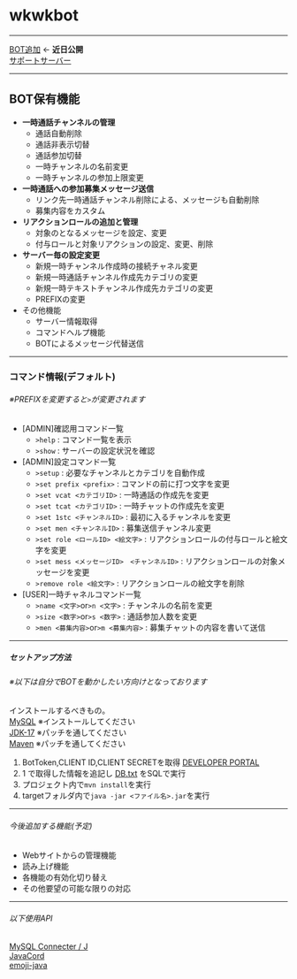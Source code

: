 # wkwkbot
***
 [BOT追加]() ← **近日公開**  
 [サポートサーバー](https://discord.gg/6Z7jabh983)
***
  ## BOT保有機能
- **一時通話チャンネルの管理**
  - 通話自動削除
  - 通話非表示切替
  - 通話参加切替
  - 一時チャンネルの名前変更
  - 一時チャンネルの参加上限変更
- **一時通話への参加募集メッセージ送信**
  - リンク先一時通話チャンネル削除による、メッセージも自動削除
  - 募集内容をカスタム
- **リアクションロールの追加と管理**
  - 対象のとなるメッセージを設定、変更
  - 付与ロールと対象リアクションの設定、変更、削除
- **サーバー毎の設定変更**
  - 新規一時チャンネル作成時の接続チャネル変更
  - 新規一時通話チャンネル作成先カテゴリの変更
  - 新規一時テキストチャンネル作成先カテゴリの変更
  - PREFIXの変更
- その他機能
  - サーバー情報取得
  - コマンドヘルプ機能
  - BOTによるメッセージ代替送信
***
  ### コマンド情報(デフォルト)
  ###### ※PREFIXを変更すると`>`が変更されます
- [ADMIN]確認用コマンド一覧  
  - `>help` : コマンド一覧を表示  
  - `>show` : サーバーの設定状況を確認  
- [ADMIN]設定コマンド一覧  
  - `>setup` : 必要なチャンネルとカテゴリを自動作成  
  - `>set prefix <prefix>` : コマンドの前に打つ文字を変更  
  - `>set vcat <カテゴリID>` : 一時通話の作成先を変更  
  - `>set tcat <カテゴリID>` : 一時チャットの作成先を変更  
  - `>set 1stc <チャンネルID>` : 最初に入るチャンネルを変更  
  - `>set men <チャンネルID>` : 募集送信チャンネル変更  
  - `>set role <ロールID> <絵文字>` : リアクションロールの付与ロールと絵文字を変更  
  - `>set mess <メッセージID>　<チャンネルID>` : リアクションロールの対象メッセージを変更  
  - `>remove role <絵文字>` : リアクションロールの絵文字を削除  
- [USER]一時チャネルコマンド一覧  
  - `>name <文字>`or`>n <文字>` : チャンネルの名前を変更  
  - `>size <数字>`or`>s <数字>` : 通話参加人数を変更  
  - `>men <募集内容>`or`>m <募集内容>` : 募集チャットの内容を書いて送信  
***
##### セットアップ方法
###### ※以下は自分でBOTを動かしたい方向けとなっております
インストールするべきもの。  
[MySQL](https://dev.mysql.com/downloads/mysql/) ※インストールしてください  
[JDK-17](https://www.oracle.com/java/technologies/downloads/) ※パッチを通してください  
[Maven](https://maven.apache.org/download.cgi) ※パッチを通してください
1. BotToken,CLIENT ID,CLIENT SECRETを取得 [DEVELOPER PORTAL](https://discord.com/developers/applications)
2. 1 で取得した情報を追記し [DB.txt](https://github.com/wkwk-3/wkwkbot/blob/main/DB/DB.txt) をSQLで実行 
3. プロジェクト内で`mvn install`を実行
4. targetフォルダ内で`java -jar <ファイル名>.jar`を実行
***
###### 今後追加する機能(予定)  
- Webサイトからの管理機能
- 読み上げ機能
- 各機能の有効化切り替え
- その他要望の可能な限りの対応
***
###### 以下使用API
[MySQL Connecter / J](https://github.com/mysql/mysql-connector-j)  
[JavaCord](https://javacord.org)  
[emoji-java](https://github.com/vdurmont/emoji-java)